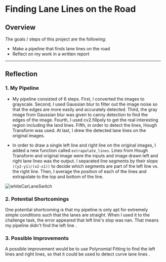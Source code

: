 # **Finding Lane Lines on the Road** 

## Overview

The goals / steps of this project are the following:
* Make a pipeline that finds lane lines on the road
* Reflect on my work in a written report

---

## Reflection

### 1. My Pipeline

* My pipeline consisted of 6 steps. First, I converted the images to grayscale. Second, I used Gaussian blur to  filter out the image noise so that the edges are more easily and accurately detected. Third, the gray image from Gaussian blur  was given to canny detection to find the edges of the image. Fourth, I used cv2.fillpoly to get the real interesting region including the land lines. Fifth, in order to detect the lines, Hough Transform was used. At last, I drew the detected lane lines on the original images.

* In order to draw a single left line and right line on the original images,  I added a new function called `extrapolate_lines`. Lines from  Hough Transform and original image were the inputs and image drawn left and right lane lines was the output. I separated line segments by their slope `((y2-y1)/(x2-x1))` to decide which segments are part of the left line vs. the right line.  Then, I average the position of each of the lines and extrapolate to the top and bottom of the line.



![whiteCarLaneSwitch](E:\udacity_term1\CarND-LaneLines-P1-master\test_images_output\whiteCarLaneSwitch.jpg)


### 2. Potential Shortcomings 


One potential shortcoming  is that my pipeline is only apt for extremely simple conditions such that  the lanes are straight.  When I used it to the challenge task,  the error appeared that left line's slop was nan. That means my pipeline didn't find the left line .


### 3. Possible Improvements

A possible improvement would be to use Polynomial Fitting to find the left lines and right lines, so that it could be used to detect curve lane lines .
